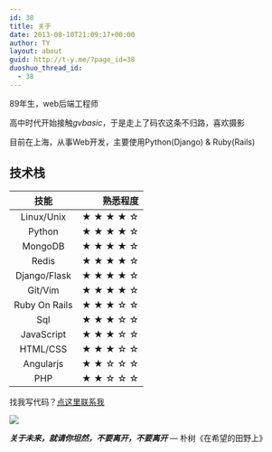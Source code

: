 ```yaml
---
id: 38
title: 关于
date: 2013-08-10T21:09:17+00:00
author: TY
layout: about
guid: http://t-y.me/?page_id=38
duoshuo_thread_id:
  - 38
---
```

89年生，web后端工程师

高中时代开始接触*gvbasic*，于是走上了码农这条不归路，喜欢摄影

目前在上海，从事Web开发，主要使用Python(Django) & Ruby(Rails) 


## 技术栈

| 技能             | 熟悉程度  |
|:-------------:   | -----:    |
| Linux/Unix       | ★ ★ ★ ★ ☆ 
| Python           | ★ ★ ★ ★ ☆
| MongoDB          | ★ ★ ★ ★ ☆
| Redis            | ★ ★ ★ ★ ☆ 
| Django/Flask     | ★ ★ ★ ★ ☆
| Git/Vim          | ★ ★ ★ ★ ☆
| Ruby On Rails    | ★ ★ ★ ☆ ☆
| Sql              | ★ ★ ★ ☆ ☆
| JavaScript       | ★ ★ ★ ☆ ☆
| HTML/CSS         | ★ ★ ★ ☆ ☆
| Angularjs        | ★ ★ ☆ ☆ ☆ |
| PHP              | ★ ★ ☆ ☆ ☆


找我写代码？[点这里联系我](/contact)


![](http://tyblog.qiniudn.com/16-8-13/48373848.jpg?imageMogr2/thumbnail/600x)


_**关于未来，就请你坦然，不要离开，不要离开**_ &#8212; 朴树《在希望的田野上》 


<audio src="http://t-y.me/wp-content/uploads/2013/08/在希望的田野上.mp3"></audio>
